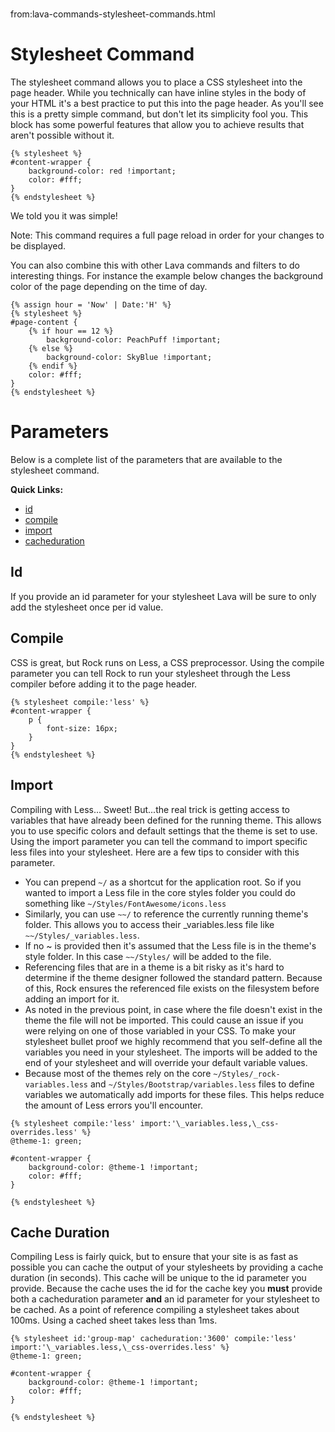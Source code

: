 # 
from:lava-commands-stylesheet-commands.html

Stylesheet Command
==================

The stylesheet command allows you to place a CSS stylesheet into the page header. While you technically can have inline styles in the body of your HTML it's a best practice to put this into the page header. As you'll see this is a pretty simple command, but don't let its simplicity fool you. This block has some powerful features that allow you to achieve results that aren't possible without it.

```
{% stylesheet %}
#content-wrapper {
    background-color: red !important;
    color: #fff;
}
{% endstylesheet %}

```

We told you it was simple!

Note: This command requires a full page reload in order for your changes to be displayed.

You can also combine this with other Lava commands and filters to do interesting things. For instance the example below changes the background color of the page depending on the time of day.

```
{% assign hour = 'Now' | Date:'H' %}
{% stylesheet %}
#page-content {
    {% if hour == 12 %}
        background-color: PeachPuff !important;
    {% else %}
        background-color: SkyBlue !important;
    {% endif %}
    color: #fff;
}
{% endstylesheet %}    

```

Parameters
==========

Below is a complete list of the parameters that are available to the stylesheet command.

**Quick Links:**

*   [id](#id)
*   [compile](#compile)
*   [import](#import)
*   [cacheduration](#cacheduration)

Id
--

If you provide an id parameter for your stylesheet Lava will be sure to only add the stylesheet once per id value.

Compile
-------

CSS is great, but Rock runs on Less, a CSS preprocessor. Using the compile parameter you can tell Rock to run your stylesheet through the Less compiler before adding it to the page header.

```
{% stylesheet compile:'less' %}
#content-wrapper {
    p {
        font-size: 16px;
    }
}
{% endstylesheet %}

```

Import
------

Compiling with Less... Sweet! But...the real trick is getting access to variables that have already been defined for the running theme. This allows you to use specific colors and default settings that the theme is set to use. Using the import parameter you can tell the command to import specific less files into your stylesheet. Here are a few tips to consider with this parameter.

*   You can prepend `~/` as a shortcut for the application root. So if you wanted to import a Less file in the core styles folder you could do something like `~/Styles/FontAwesome/icons.less`
*   Similarly, you can use `~~/` to reference the currently running theme's folder. This allows you to access their \_variables.less file like `~~/Styles/_variables.less`.
*   If no ~ is provided then it's assumed that the Less file is in the theme's style folder. In this case `~~/Styles/` will be added to the file.
*   Referencing files that are in a theme is a bit risky as it's hard to determine if the theme designer followed the standard pattern. Because of this, Rock ensures the referenced file exists on the filesystem before adding an import for it.
*   As noted in the previous point, in case where the file doesn't exist in the theme the file will not be imported. This could cause an issue if you were relying on one of those variabled in your CSS. To make your stylesheet bullet proof we highly recommend that you self-define all the variables you need in your stylesheet. The imports will be added to the end of your stylesheet and will override your default variable values.
*   Because most of the themes rely on the core `~/Styles/_rock-variables.less` and `~/Styles/Bootstrap/variables.less` files to define variables we automatically add imports for these files. This helps reduce the amount of Less errors you'll encounter.

```
{% stylesheet compile:'less' import:'\_variables.less,\_css-overrides.less' %}
@theme-1: green; 

#content-wrapper {
    background-color: @theme-1 !important;
    color: #fff;
}

{% endstylesheet %}

```

Cache Duration
--------------

Compiling Less is fairly quick, but to ensure that your site is as fast as possible you can cache the output of your stylesheets by providing a cache duration (in seconds). This cache will be unique to the id parameter you provide. Because the cache uses the id for the cache key you **must** provide both a cacheduration parameter **and** an id parameter for your stylesheet to be cached. As a point of reference compiling a stylesheet takes about 100ms. Using a cached sheet takes less than 1ms.

```
{% stylesheet id:'group-map' cacheduration:'3600' compile:'less' import:'\_variables.less,\_css-overrides.less' %}
@theme-1: green; 

#content-wrapper {
    background-color: @theme-1 !important;
    color: #fff;
}

{% endstylesheet %}

```